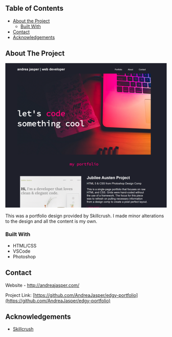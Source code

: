 <!-- TABLE OF CONTENTS -->
## Table of Contents

* [About the Project](#about-the-project)
  * [Built With](#built-with)
* [Contact](#contact)
* [Acknowledgements](#acknowledgements)



<!-- ABOUT THE PROJECT -->
## About The Project

[![Andrea Jasper Portfolio][product-screenshot]](https://github.com/AndreaJasper/edgy-portfolio)

This was a portfolio design provided by Skillcrush. I made minor alterations to the design and all the content is my own.

### Built With

* HTML/CSS
* VSCode
* Photoshop



<!-- CONTACT -->
## Contact

Website - http://andreajasper.com/

Project Link: [https://github.com/AndreaJasper/edgy-portfolio](https://github.com/AndreaJasper/edgy-portfolio)



<!-- ACKNOWLEDGEMENTS -->
## Acknowledgements
* [Skillcrush](https://skillcrush.com/)



<!-- MARKDOWN LINKS & IMAGES -->
[product-screenshot]: img/screenshot.png
